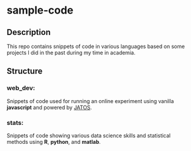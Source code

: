 # sample-code

## Description
This repo contains snippets of code in various languages based on some projects I did in the past during my time in academia. 

## Structure
### web_dev: 
Snippets of code used for running an online experiment using vanilla **javascript** and powered by [JATOS](https://https://www.jatos.org/).

### stats:
Snippets of code showing various data science skills and statistical methods using **R**, **python**, and **matlab**. 
